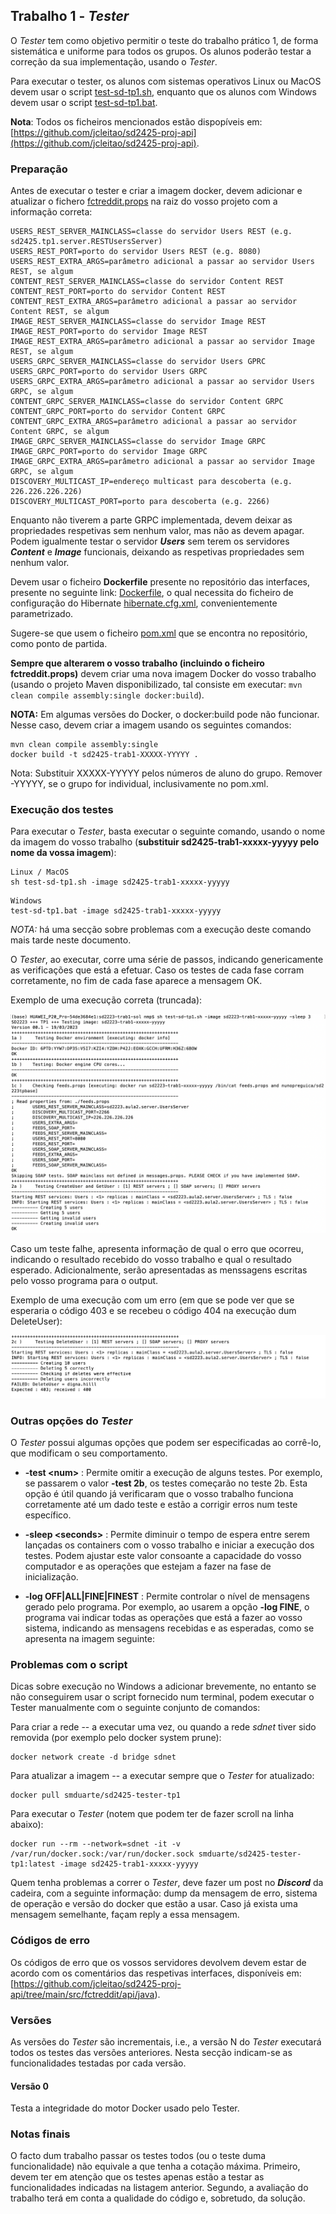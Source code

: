 ## Trabalho 1 - *Tester*

O *Tester* tem como objetivo permitir o teste do trabalho prático 1, de forma sistemática e uniforme para todos os grupos.
Os alunos poderão testar a correção da sua implementação, usando o *Tester*.

Para executar o tester, os alunos com sistemas operativos Linux ou MacOS devem usar o script 
[test-sd-tp1.sh](https://raw.githubusercontent.com/jcleitao/sd2425-proj-api/refs/heads/main/test-sd-tp1.sh),
enquanto que os alunos com Windows devem usar o script [test-sd-tp1.bat](https://raw.githubusercontent.com/jcleitao/sd2425-proj-api/refs/heads/main/test-sd-tp1.bat).
<br>

**Nota**: Todos os ficheiros mencionados estão dispopíveis em:
[https://github.com/jcleitao/sd2425-proj-api](https://github.com/jcleitao/sd2425-proj-api).
 
### Preparação
Antes de executar o tester e criar a imagem docker, devem adicionar e atualizar o 
fichero [fctreddit.props]([https://github.com/preguica/sd2324-proj-api/blob/main/shorts.props](https://raw.githubusercontent.com/jcleitao/sd2425-proj-api/refs/heads/main/fctreddit.props)) 
na raiz do vosso projeto com a informação correta:


```
USERS_REST_SERVER_MAINCLASS=classe do servidor Users REST (e.g. sd2425.tp1.server.RESTUsersServer)
USERS_REST_PORT=porto do servidor Users REST (e.g. 8080)
USERS_REST_EXTRA_ARGS=parâmetro adicional a passar ao servidor Users REST, se algum
CONTENT_REST_SERVER_MAINCLASS=classe do servidor Content REST 
CONTENT_REST_PORT=porto do servidor Content REST
CONTENT_REST_EXTRA_ARGS=parâmetro adicional a passar ao servidor Content REST, se algum
IMAGE_REST_SERVER_MAINCLASS=classe do servidor Image REST 
IMAGE_REST_PORT=porto do servidor Image REST
IMAGE_REST_EXTRA_ARGS=parâmetro adicional a passar ao servidor Image REST, se algum
USERS_GRPC_SERVER_MAINCLASS=classe do servidor Users GPRC 
USERS_GRPC_PORT=porto do servidor Users GRPC
USERS_GRPC_EXTRA_ARGS=parâmetro adicional a passar ao servidor Users GRPC, se algum
CONTENT_GRPC_SERVER_MAINCLASS=classe do servidor Content GRPC 
CONTENT_GRPC_PORT=porto do servidor Content GRPC
CONTENT_GRPC_EXTRA_ARGS=parâmetro adicional a passar ao servidor Content GRPC, se algum
IMAGE_GRPC_SERVER_MAINCLASS=classe do servidor Image GRPC 
IMAGE_GRPC_PORT=porto do servidor Image GRPC
IMAGE_GRPC_EXTRA_ARGS=parâmetro adicional a passar ao servidor Image GRPC, se algum
DISCOVERY_MULTICAST_IP=endereço multicast para descoberta (e.g. 226.226.226.226)
DISCOVERY_MULTICAST_PORT=porto para descoberta (e.g. 2266)
```

Enquanto não tiverem a parte GRPC implementada, devem deixar as propriedades respetivas sem nenhum valor, mas não as devem apagar.
Podem igualmente testar o servidor ***Users*** sem terem os servidores ***Content*** e ***Image*** funcionais, deixando as respetivas propriedades sem
nenhum valor.

Devem usar o ficheiro **Dockerfile** presente no repositório das interfaces,
presente no seguinte link: [Dockerfile](https://raw.githubusercontent.com/jcleitao/sd2425-proj-api/refs/heads/main/Dockerfile), 
o qual necessita do ficheiro de configuração do Hibernate 
[hibernate.cfg.xml](https://raw.githubusercontent.com/jcleitao/sd2425-proj-api/refs/heads/main/hibernate.cfg.xml), convenientemente parametrizado.

Sugere-se que usem o ficheiro [pom.xml](https://github.com/jcleitao/sd2425-proj-api/blob/main/pom.xml) que se encontra no repositório, como ponto de partida.


**Sempre que alterarem o vosso trabalho (incluindo o ficheiro fctreddit.props)** devem criar 
uma nova imagem Docker do vosso trabalho (usando o projeto Maven disponibilizado, 
tal consiste em executar: `mvn clean compile assembly:single docker:build`).


**NOTA:** Em algumas versões do Docker, o docker:build pode não funcionar. Nesse caso, devem criar
a imagem usando os seguintes comandos:
```
mvn clean compile assembly:single
docker build -t sd2425-trab1-XXXXX-YYYYY .
```

Nota: Substituir XXXXX-YYYYY pelos números de aluno do grupo. Remover -YYYYY, se o grupo for individual, inclusivamente no pom.xml.
### Execução dos testes

Para executar o *Tester*, basta executar o seguinte comando, 
usando o nome da imagem do vosso trabalho (**substituir sd2425-trab1-xxxxx-yyyyy pelo 
nome da vossa imagem**):

```
Linux / MacOS
sh test-sd-tp1.sh -image sd2425-trab1-xxxxx-yyyyy
```
```
Windows
test-sd-tp1.bat -image sd2425-trab1-xxxxx-yyyyy
```
*NOTA:* há uma secção sobre problemas com a execução deste comando mais tarde neste documento.

O *Tester*, ao executar, corre uma série de passos, indicando genericamente 
as verificações que está a efetuar. 
Caso os testes de cada fase corram corretamente, no fim de cada fase 
aparece a mensagem OK. 

Exemplo de uma execução correta (truncada):

![Imagem de execução correta](tester-runok.png)

Caso um teste falhe, apresenta informação de qual o erro que ocorreu, indicando o resultado recebido do vosso trabalho e qual o resultado esperado. Adicionalmente, serão apresentadas as menssagens escritas pelo vosso programa para o output.

Exemplo de uma execução com um erro (em que se pode ver que se esperaria o código 403 e se recebeu o código 404 na execução dum DeleteUser):

![Imagem de execução com erro](tester-runerror.png)


### Outras opções do *Tester*

O *Tester* possui algumas opções que podem ser especificadas ao corrê-lo, que modificam o seu comportamento.

* **-test \<num\>** : Permite omitir a execução de alguns testes. 
Por exemplo, se passarem o valor **-test 2b**, os testes começarão no 
teste 2b. Esta opção é útil quando já verificaram que o vosso trabalho 
funciona corretamente até um dado teste e estão a corrigir erros num 
teste específico.
  
* **-sleep \<seconds\>** : Permite diminuir o tempo de espera entre serem 
lançadas os containers com o vosso trabalho e iniciar a execução dos 
testes. Podem ajustar este valor consoante a capacidade do vosso 
computador e as operações que estejam a fazer na fase de inicialização.

* **-log OFF\|ALL\|FINE\|FINEST** : Permite controlar o nível de mensagens 
gerado pelo programa. Por exemplo, ao usarem a opção **-log FINE**, o 
programa vai indicar todas as operações que está a fazer ao vosso sistema, 
indicando as mensagens recebidas e as esperadas, como se apresenta na 
imagem seguinte:

<!---
* **-textsize \<len\>** : Permite indicar a dimensão máxoma do texto das 
mensagens criadas.

![Imagen com debug a FINE](tester-rundetail.png)

-->


### Problemas com o script

Dicas sobre execução no Windows a adicionar brevemente, no entanto se não conseguirem usar o script fornecido num terminal, podem executar o Tester manualmente com o seguinte conjunto de comandos:

Para criar a rede -- a executar uma vez, ou quando a rede *sdnet* tiver sido removida (por exemplo pelo docker system prune):
```
docker network create -d bridge sdnet 
```

Para atualizar a imagem -- a executar sempre que o *Tester* for atualizado:
```
docker pull smduarte/sd2425-tester-tp1
```

Para executar o *Tester* (notem que podem ter de fazer scroll na linha abaixo):
```
docker run --rm --network=sdnet -it -v /var/run/docker.sock:/var/run/docker.sock smduarte/sd2425-tester-tp1:latest -image sd2425-trab1-xxxxx-yyyyy
```

Quem tenha problemas a correr o *Tester*, deve 
fazer um post no ***Discord*** da cadeira, 
com a seguinte informação: dump da mensagem de erro, sistema de operação e versão do 
docker que estão a usar. 
Caso já exista uma mensagem semelhante, façam reply a essa mensagem.

### Códigos de erro

Os códigos de erro que os vossos servidores devolvem devem estar de acordo
com os comentários das respetivas interfaces, disponíveis em: [https://github.com/jcleitao/sd2425-proj-api/tree/main/src/fctreddit/api/java).

### Versões

As versões do *Tester* são incrementais, i.e., a versão N do *Tester* executará todos os testes das versões anteriores.
Nesta secção indicam-se as funcionalidades testadas por cada versão.

#### Versão 0

Testa a integridade do motor Docker usado pelo Tester.

<!---
#### Versão 1
Testa as seguintes funcionalidades (REST):
* criação e leitura de utilizadores (2a)
* atualização de utilizadores (2b)
* remoção de utilizadores (2c)
* pesquisa de utilizadores (2d)

#### Versão 3
Testa as seguintes funcionalidades (REST):
* Anúnicos com discovery (3a)
* Shorts only: create, get (4a)
* Shorts only: create, get, get feed, follow/unfollow (4b)
* Shorts only: create, get, get feed, follow/unfollow, delete (4c)
* Shorts only:create, get, get feed, follow/unfollow, like/unlike, delete (4d)
* Shorts+Blobs: create, get (5a)
* Shorts+Blobs: create, get, get feed, follow/unfollow (5b)
* Shorts+Blobs: create, get, get feed, follow/unfollow, delete (5c)
* Shorts+Blobs:create, get, get feed, follow/unfollow, like/unlike, delete (5d)

#### Versão 4
Testa as seguintes funcionalidades com dois servidores de blobs(REST):
* Shorts+Blobs: create, get (6a)
* Shorts+Blobs:create, get, get feed, follow/unfollow, like/unlike, delete (6b)

Testa as seguintes funcionalidades (REST):
* Testa se bloquador de rede funciona (7a)
* Shorts+Blobs com falhas para o users: create, get, get feed, follow/unfollow (7b)

Testa as seguintes funcionalidades (GRPC):
* criação e leitura de utilizadores (9a)
* atualização de utilizadores (9b)
* remoção de utilizadores (9c)
* pesquisa de utilizadores (9d)
* Shorts only: create, get (10a)
* Shorts+Blobs: create, get (10b)
* Shorts+Blobs: create, get, get feed, follow/unfollow (10c)
* Shorts+Blobs:create, get, get feed, follow/unfollow, like/unlike, delete (10d)

#### Versão 5
Testa as seguintes funcionalidades (REST):
* Shorts+Blobs:create, get, get feed, follow/unfollow, like/unlike, delete, delete user (5e)
* Shorts+Blobs com falhas para o shorts: create, get, get feed, follow/unfollow (7c)

Testa as seguintes funcionalidades (mix servidores REST + GRPC):
* Shorts+Blobs: create, get, get feed, follow/unfollow, delete (12a)
* Shorts+Blobs: create, get, get feed, follow/unfollow, delete (12b)
* Shorts+Blobs: create, get, get feed, follow/unfollow, delete (12c)
* Shorts+Blobs: create, get, get feed, follow/unfollow, delete (12d)
* Shorts+Blobs: create, get, get feed, follow/unfollow, delete (12e)

FIX in all tests that use getFeeds and multiple blob servers.

#### Versão 6
Testa as seguintes funcionalidades (REST):
* Users: mix de operações concorrentes (8a)
* Shorts+Blobs: mix de operações concorrentes (8b)
* Users+Shorts+Blobs: mix de operações concorrentes (8c)
* Shorts+Blobs com falhas longas users/shorts (7d)

RETIRADO : Testa as seguintes funcionalidades (GRPC):
* Shorts+Blobs com falhas para o users: create, get, get feed, follow/unfollow (11a)
* Shorts+Blobs com falhas para o shorts: create, get, get feed, follow/unfollow (11b)
* Shorts+Blobs com falhas longas users/shorts (11c)

-->

### Notas finais

O facto dum trabalho passar os testes todos (ou o teste duma funcionalidade) não equivale a que tenha a cotação máxima. 
Primeiro, devem ter em atenção que os testes apenas estão a testar as funcionalidades indicadas na listagem anterior.
Segundo, a avaliação do trabalho terá em conta a qualidade do código e, sobretudo, da solução.


